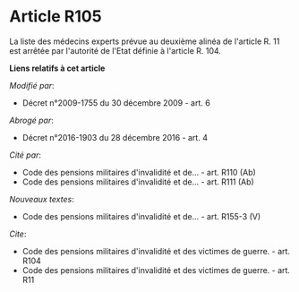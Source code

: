 # Article R105

La liste des médecins experts prévue au deuxième alinéa de l'article R. 11 est arrêtée par l'autorité de l'Etat définie à
l'article R. 104.

**Liens relatifs à cet article**

_Modifié par_:

  - Décret n°2009-1755 du 30 décembre 2009 - art. 6

_Abrogé par_:

  - Décret n°2016-1903 du 28 décembre 2016 - art. 4

_Cité par_:

  - Code des pensions militaires d'invalidité et de... - art. R110 (Ab)
  - Code des pensions militaires d'invalidité et de... - art. R111 (Ab)

_Nouveaux textes_:

  - Code des pensions militaires d'invalidité et de... - art. R155-3 (V)

_Cite_:

  - Code des pensions militaires d'invalidité et des victimes de guerre. - art. R104
  - Code des pensions militaires d'invalidité et des victimes de guerre. - art. R11
